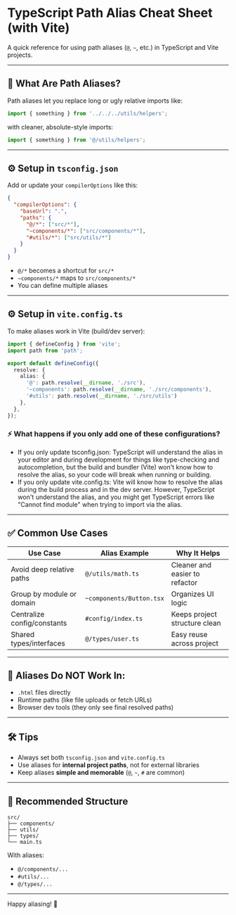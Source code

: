 # TypeScript Path Alias Cheat Sheet (with Vite)

A quick reference for using path aliases (`@`, `~`, etc.) in TypeScript and Vite projects.

---

## 🧠 What Are Path Aliases?

Path aliases let you replace long or ugly relative imports like:

```ts
import { something } from '../../../utils/helpers';
```

with cleaner, absolute-style imports:

```ts
import { something } from '@/utils/helpers';
```

---

## ⚙️ Setup in `tsconfig.json`

Add or update your `compilerOptions` like this:

```json
{
  "compilerOptions": {
    "baseUrl": ".",
    "paths": {
      "@/*": ["src/*"],
      "~components/*": ["src/components/*"],
      "#utils/*": ["src/utils/*"]
    }
  }
}
```

- `@/*` becomes a shortcut for `src/*`
- `~components/*` maps to `src/components/*`
- You can define multiple aliases

---

## ⚙️ Setup in `vite.config.ts`

To make aliases work in Vite (build/dev server):

```ts
import { defineConfig } from 'vite';
import path from 'path';

export default defineConfig({
  resolve: {
    alias: {
      '@': path.resolve(__dirname, './src'),
      '~components': path.resolve(__dirname, './src/components'),
      '#utils': path.resolve(__dirname, './src/utils')
    },
  },
});
```

### ⚡️ What happens if you only add one of these configurations?
- If you only update tsconfig.json: TypeScript will understand the alias in your editor and during development for things like type-checking and autocompletion, but the build and bundler (Vite) won't know how to resolve the alias, so your code will break when running or building.
- If you only update vite.config.ts: Vite will know how to resolve the alias during the build process and in the dev server. However, TypeScript won't understand the alias, and you might get TypeScript errors like "Cannot find module" when trying to import via the alias.

---

## ✅ Common Use Cases

| Use Case                        | Alias Example             | Why It Helps                                |
|---------------------------------|---------------------------|---------------------------------------------|
| Avoid deep relative paths       | `@/utils/math.ts`         | Cleaner and easier to refactor              |
| Group by module or domain       | `~components/Button.tsx`  | Organizes UI logic                          |
| Centralize config/constants     | `#config/index.ts`        | Keeps project structure clean               |
| Shared types/interfaces         | `@/types/user.ts`         | Easy reuse across project                   |

---

## 🚫 Aliases Do NOT Work In:

- `.html` files directly
- Runtime paths (like file uploads or fetch URLs)
- Browser dev tools (they only see final resolved paths)

---

## 🛠 Tips

- Always set both `tsconfig.json` and `vite.config.ts`
- Use aliases for **internal project paths**, not for external libraries
- Keep aliases **simple and memorable** (`@`, `~`, `#` are common)

---

## 📁 Recommended Structure

```
src/
├── components/
├── utils/
├── types/
└── main.ts
```

With aliases:
- `@/components/...`
- `#utils/...`
- `@/types/...`

---

Happy aliasing! 🚀
